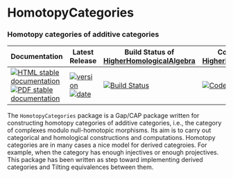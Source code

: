 <!-- BEGIN HEADER -->
# HomotopyCategories

### Homotopy categories of additive categories

| Documentation | Latest Release | Build Status of [HigherHomologicalAlgebra](/../../) | Code Coverage of [HigherHomologicalAlgebra](/../../) |
| ------------- | -------------- | ------------ | ------------- |
| [![HTML stable documentation][html-img]][html-url] [![PDF stable documentation][pdf-img]][pdf-url] | [![version][version-img]][version-url] [![date][date-img]][date-url] | [![Build Status][tests-img]][tests-url] | [![Code Coverage][codecov-img]][codecov-url] |

<!-- END HEADER -->

The `HomotopyCategories` package is a Gap/CAP package written for
constructing homotopy categories of additive categories, i.e., the
category of complexes modulo null-homotopic morphisms. Its aim is to
carry out categorical and homological constructions and
computations. Homotopy categories are in many cases a nice model for
derived categroies. For example, when the category has enough
injectives or enough projectives. This package has been written as
step toward implementing derived categories and Tilting equivalences
between them.

<!-- BEGIN FOOTER -->
[html-img]: https://img.shields.io/badge/HTML-stable-blue.svg
[html-url]: https://homalg-project.github.io/HigherHomologicalAlgebra/HomotopyCategories/doc/chap0_mj.html

[pdf-img]: https://img.shields.io/badge/PDF-stable-blue.svg
[pdf-url]: https://homalg-project.github.io/HigherHomologicalAlgebra/HomotopyCategories/download_pdf.html

[version-img]: https://img.shields.io/endpoint?url=https://homalg-project.github.io/HigherHomologicalAlgebra/HomotopyCategories/badge_version.json
[version-url]: https://homalg-project.github.io/HigherHomologicalAlgebra/HomotopyCategories/view_release.html

[date-img]: https://img.shields.io/endpoint?url=https://homalg-project.github.io/HigherHomologicalAlgebra/HomotopyCategories/badge_date.json
[date-url]: https://homalg-project.github.io/HigherHomologicalAlgebra/HomotopyCategories/view_release.html

[tests-img]: https://github.com/homalg-project/HigherHomologicalAlgebra/workflows/Tests/badge.svg?branch=master
[tests-url]: https://github.com/homalg-project/HigherHomologicalAlgebra/actions?query=workflow%3ATests+branch%3Amaster

[codecov-img]: https://codecov.io/gh/homalg-project/HigherHomologicalAlgebra/branch/master/graph/badge.svg
[codecov-url]: https://codecov.io/gh/homalg-project/HigherHomologicalAlgebra
<!-- END FOOTER -->
